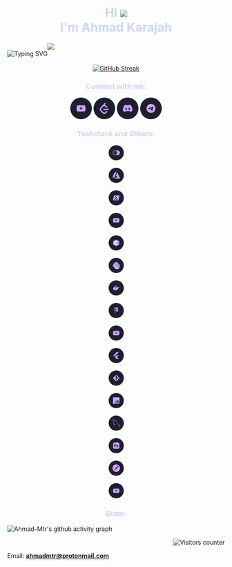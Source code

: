 <h1 align="center" style="color:#cdd6f4;">Hi <img src="https://media.giphy.com/media/hvRJCLFzcasrR4ia7z/giphy.gif" width="30px"/><br> I'm Ahmad Karajah</h1>

<!-- <h3 align="center" style="color:#cdd6f4;" >A passionate CS Student from Jordan <img src="https://media.giphy.com/media/WUlplcMpOCEmTGBtBW/giphy.gif" width="30"></h3> -->

<div align="center" style="display:flex;flex-direction:row;align-items:center">

<img src="https://readme-typing-svg.demolab.com?font=Fira+Code&pause=1000&color=CDD6F4&center=true&vCenter=true&repeat=false&random=false&width=435&lines=A+passionate+CS+Student+from+Jordan+" alt="Typing SVG" />
  
<img style="max-height: inherit; height:50px; "  src="https://media.giphy.com/media/WUlplcMpOCEmTGBtBW/giphy.gif" >


</div>

<div align="center" >
  <a href="https://git.io/streak-stats"><img src="https://streak-stats.demolab.com?user=Ahmad-Mtr&theme=catppuccin-mocha&hide_border=true&mode=weekly&card_width=475&background=45%2C1E1E2E%2C181825&fire=F38BA8&hide_longest_streak=true" alt="GitHub Streak" /></a>

</div>

<h3 align="center" style="color:#cdd6f4;">Connect with me:</h3>
<p align="center">
<a href="https://www.youtube.com/c/ahmadmatar7549" target="blank"><img align="center" src="https://raw.githubusercontent.com/Ahmad-Mtr/Ahmad-Mtr/main/assets/youtube.png" alt="ahmadmatar7549" width="50" height="50" /></a>
<a href="https://www.leetcode.com/ahmad-mtr" target="blank"><img align="center" src="https://raw.githubusercontent.com/Ahmad-Mtr/Ahmad-Mtr/main/assets/leetcode.png" alt="Leetcode: @ahmad-mtr"width="50" height="50"/></a>
<a href="https://discord.com/invite/RfPGNQfG" target="blank"><img align="center" src="https://raw.githubusercontent.com/Ahmad-Mtr/Ahmad-Mtr/main/assets/discord.png" alt="AhmadMtr#3611" width="50" height="50" /></a>
<a href="https://t.me/AhmadMtr" target="blank"><img align="center" src="https://raw.githubusercontent.com/Ahmad-Mtr/Ahmad-Mtr/main/assets/telegram.png" alt="telegram: @AhmadMtr" width="50" height="50" /></a>
</p>

<h3 align="center" style="color:#cdd6f4;">Techstack and Others:</h3>
<div align="center">

<a href="https://appwrite.io" target="_blank" rel="noreferrer"> <img src="https://raw.githubusercontent.com/Ahmad-Mtr/Ahmad-Mtr/main/assets/appwrite.png" alt="Appwrite" width="35" height="35"> 
</a>

<a href="https://azure.microsoft.com/en-in/" target="_blank" rel="noreferrer"> <img src="https://raw.githubusercontent.com/Ahmad-Mtr/Ahmad-Mtr/main/assets/azure.png" alt="azure" width="35" height="35"/> </a> 

<a href="https://www.gnu.org/software/bash/" target="_blank" rel="noreferrer"> <img src="https://raw.githubusercontent.com/Ahmad-Mtr/Ahmad-Mtr/main/assets/powershell.png" alt="Power Shell" width="35" height="35"/> </a>

<a href="https://www.blender.org/" target="_blank" rel="noreferrer"> <img src="https://raw.githubusercontent.com/Ahmad-Mtr/Ahmad-Mtr/main/assets/youtube.png" alt="blender" width="35" height="35"/> </a>

<a href="https://www.cprogramming.com/" target="_blank" rel="noreferrer"> <img src="https://raw.githubusercontent.com/Ahmad-Mtr/Ahmad-Mtr/main/assets/c.png" alt="c" width="35" height="35"/> </a>

<a href="https://dart.dev" target="_blank" rel="noreferrer"> <img src="https://raw.githubusercontent.com/Ahmad-Mtr/Ahmad-Mtr/main/assets/dart.png" alt="dart" width="35" height="35"/>
</a>

<a href="https://www.docker.com/" target="_blank" rel="noreferrer"> <img src="https://raw.githubusercontent.com/Ahmad-Mtr/Ahmad-Mtr/main/assets/docker.png" alt="docker" width="35" height="35"/>
</a>

<a href="https://www.figma.com/" target="_blank" rel="noreferrer"> <img src="https://raw.githubusercontent.com/Ahmad-Mtr/Ahmad-Mtr/main/assets/figma.png" alt="figma" width="35" height="35"/>
</a>

<a href="https://firebase.google.com/" target="_blank" rel="noreferrer"> <img src="https://raw.githubusercontent.com/Ahmad-Mtr/Ahmad-Mtr/main/assets/youtube.png" alt="firebase" width="35" height="35"/>
</a>

<a href="https://flutter.dev" target="_blank" rel="noreferrer"> <img src="https://raw.githubusercontent.com/Ahmad-Mtr/Ahmad-Mtr/main/assets/flutter.png" alt="flutter" width="35" height="35"/>
</a>

<a href="https://git-scm.com/" target="_blank" rel="noreferrer"> <img src="https://raw.githubusercontent.com/Ahmad-Mtr/Ahmad-Mtr/main/assets/git.png" alt="git" width="35" height="35"/>
</a>

<a href="https://developer.mozilla.org/en-US/docs/Web/JavaScript" target="_blank" rel="noreferrer"> <img src="https://raw.githubusercontent.com/Ahmad-Mtr/Ahmad-Mtr/main/assets/javascript.png" alt="javascript" width="35" height="35"/>
</a>

<a href="https://www.mysql.com/" target="_blank" rel="noreferrer"> <img src="https://raw.githubusercontent.com/Ahmad-Mtr/Ahmad-Mtr/main/assets/mysql.png" alt="mysql" width="35" height="35"/>
</a>

<a href="https://www.photoshop.com/en" target="_blank" rel="noreferrer"> <img src="https://raw.githubusercontent.com/Ahmad-Mtr/Ahmad-Mtr/main/assets/photoshop.png" alt="photoshop" width="35" height="35"/>
</a>

<a href="https://postman.com" target="_blank" rel="noreferrer"> <img src="https://raw.githubusercontent.com/Ahmad-Mtr/Ahmad-Mtr/main/assets/postman.png" alt="postman" width="35" height="35"/>
</a>

<a href="https://webpack.js.org" target="_blank" rel="noreferrer"> <img src="https://raw.githubusercontent.com/Ahmad-Mtr/Ahmad-Mtr/main/assets/youtube.png" alt="webpack" width="35" height="35"/>
</a>

</div>

<h3 style="color:#cdd6f4;" align="center"> Stats:</h3>

![Ahmad-Mtr's github activity graph](https://github-readme-activity-graph.vercel.app/graph?username=Ahmad-Mtr&theme=nightowl&hide_border=true&bg_color=1e1e2e&color=cdd6f4&title_color=cba6f7&line=94e2d5&point=b4befe&area=true&area_color=cdd6f4)

<div align="right" ><img src="https://profile-counter.glitch.me/Ahmad-Mtr/count.svg" alt="Visitors counter"></div>

Email: **ahmadmtr@protonmail.com**
